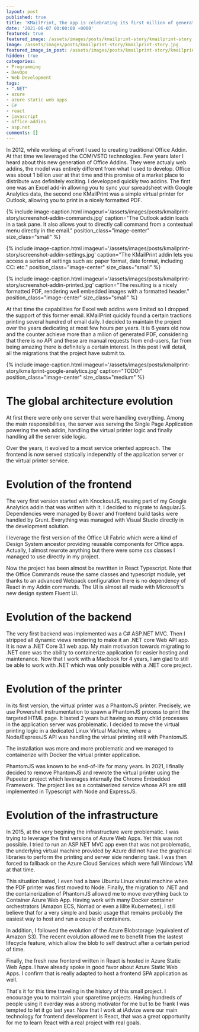 ```yaml
---
layout: post
published: true
title: 'KMailPrint, the app is celebrating its first million of generated PDFs'
date: '2021-06-07 00:00:00 +0000'
featured: true
featured_image: /assets/images/posts/kmailprint-story/kmailprint-story.jpg
image: /assets/images/posts/kmailprint-story/kmailprint-story.jpg
featured_image_in_post: /assets/images/posts/kmailprint-story/kmailprint-story.jpg
hidden: true
categories:
- Programming
- DevOps
- Web Development
tags:
- ".NET"
- azure
- azure static web apps
- C#
- react
- javascript
- office-addins
- asp.net
comments: []
---
```


In 2012, while working at eFront I used to creating traditional Office Addin. At that time we leveraged the COM/VSTO technologies. Few years later I heard about this new generation of  Office Addins. They were actualy web addins, the model was entirely different from what I used to develop. Office was about 1 billion user at that time and this promise of a market place to distribute was definitely exciting. I developped quickly two addins. The first one was an Excel add-in allowing you to sync your spreadsheet with Google Analytics data, the second one KMailPrint was a simple virtual printer for Outlook, allowing you to print in a nicely formatted PDF.

{% include image-caption.html imageurl='/assets/images/posts/kmailprint-story/screenshot-addin-commands.jpg' caption="The Outlook addin loads in a task pane. It also allows yout to directly call command from a contextual menu directly in the email." position_class="image-center" size_class="small" %}

{% include image-caption.html imageurl='/assets/images/posts/kmailprint-story/screenshot-addin-settings.jpg' caption="The KMailPrint addin lets you access a series of settings such as: paper format, date format, including CC: etc." position_class="image-center" size_class="small" %}

{% include image-caption.html imageurl='/assets/images/posts/kmailprint-story/screenshot-addin-printed.jpg' caption="The resulting is a nicely formatted PDF, rendering well embedded images with a formatted header." position_class="image-center" size_class="small" %}

At that time the capabilities for Excel web addins were limited so I dropped the support of this former email. KMailPrint quickly found a certain tractions printing several hundred of email daily. I decided to maintain the project over the years dedicating at most few hours per years. It is 6 years old now and the counter achieve more than a milion of generated PDF, considering that there is no API and these are manual requests from end-users, far from being amazing there is definitely a certain interest. In this post I will detail, all the migrations that the project have submit to.

{% include image-caption.html imageurl='/assets/images/posts/kmailprint-story/kmailprint-google-analytics.jpg' caption="TODO:" position_class="image-center" size_class="medium" %}

# The global architecture evolution

At first there were only one server that were handling everything. Among the main responsibilities, the server was serving the Single Page Application powering the web addin, handling the virtual printer logic and finally handling all the server side logic.

Over the years, it evolved to a most service oriented approach. The frontend is now served statically independtly of the application server or the virtual printer service.

# Evolution of the frontend

The very first version started with KnockoutJS, reusing part of my Google Analytics addin that was written with it. I decided to migrate to AngularJS. Dependencies were managed by Bower and frontend build tasks were handled by Grunt. Everything was managed with Visual Studio directly in the development solution.

I leverage the first version of the Office UI Fabric which were a kind of Design System ancestor providing reusable components for Office apps. Actually, I almost rewrote anything but there were some css classes I managed to use directly in my project.

Now the project has been almost be rewritten in React Typescript. Note that the Office Commands reuse the same classes and typescript module, yet thanks to an advanced Webpack configuration there is no dependency of React in my Addin commands. The UI is almost all made with Microsoft's new design system Fluent UI.

# Evolution of the backend

The very first backend was implemented was a C# ASP.NET MVC. Then I stripped all dynamic views rendering to make it an .NET core Web API app. It is now a .NET Core 3.1 web app. My main motivation towards migrating to .NET core was the ability to containerize application for easier hosting and maintenance. Now that I work with a Macbook for 4 years, I am glad to still be able to work with .NET which was only possible with a .NET core project.


# Evolution of the printer

In its first version, the virtual printer was a PhantomJS printer. Precisely, we use Powershell instrumentation to spawn a PhantomJS process to print the targeted HTML page. It lasted 2 years but having so many child processes in the application server was problematic. I decided to move the virtual printing logic in a dedicated Linux Virtual Machine, where a Node/ExpressJS API was handling the virtual printing still with PhantomJS.

The installation was more and more problematic and we managed to containerize with Docker the virtual printer application.

PhantomJS was known to be end-of-life for many years. In 2021, I finally decided to remove PhantomJS and rewrote the virtual printer using the Pupeeter project which leverages internally the Chrome Embedded Framework. The project lies as a containerized service whose API are still implemented in Typescript with Node and ExpressJS.


# Evolution of the infrastructure

In 2015, at the very begining the infrastructure were problematic. I was trying to leverage the first versions of Azure Web Apps. Yet this was not possible. I tried to run an ASP.NET MVC app even that was not problematic, the underlying virtual machine provided by Azure did not have the graphical libraries to perform the printing and server side rendering task. I was then forced to fallback on the Azure Cloud Services which were full Windows VM at that time.

This situation lasted, I even had a bare Ubuntu Linux virutal machine when the PDF printer was first moved to Node. Finally, the migration to .NET and the containerization of PhantomJS allowed me to move everything back to Container Azure Web App. Having work with many Docker container orchestrators (Amazon ECS, Nomad or even a lillte Kubernetes), I still believe that for a very simple and basic usage that remains probably the easiest way to host and run a couple of containers.

In addition, I followed the evolution of the Azure Blobstorage (equivalent of Amazon S3). The recent evolution allowed me to benefit from the lastest lifecycle feature, which allow the blob to self destruct after a certain period of time.

Finally, the fresh new frontend written in React is hosted in Azure Static Web Apps. I have already spoke in good favor about Azure Static Web Apps. I confirm that is really adapted to host a frontend SPA application as well.


That's it for this time traveling in the history of this small project. I encourage you to maintain your sparetime projects. Having hundreds of people using it everday was a strong motivator for me but to be frank I was tempted to let it go last year. Now that I work at iAdvize were our main technology for frontend development is React, that was a great opportunity for me to learn React with a real project with real goals.